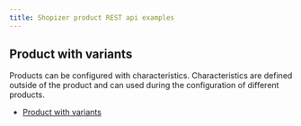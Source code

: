 ```yaml
---
title: Shopizer product REST api examples
---
```


## Product with variants

Products can be configured with characteristics. Characteristics are defined outside of the product and can used during the configuration of different products.

- [Product with variants](./product-with-variants/index.md)